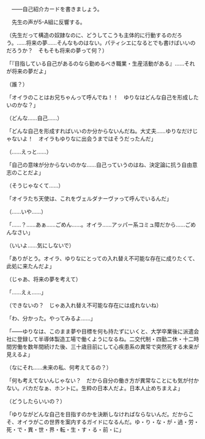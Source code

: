 　――自己紹介カードを書きましょう。

　先生の声が5-A組に反響する。

（先生だって構造の奴隷なのに、どうしてこうも主体的に行動するのだろう。……将来の夢……そんなものはない。パティシエになるとでも書けばいいのだろうか？　そもそも将来の夢って何？）

「『目指している自己があるのなら勤めるべき職業・生産活動がある』……それが将来の夢だよ」

（誰？）

「オイラのことはお兄ちゃんって呼んでね！！　ゆりなはどんな自己を形成したいのかな？」

（どんな……自己……）

「どんな自己を形成すればいいのか分からないんだね。大丈夫……ゆりなだけじゃないよ！　オイラもゆりなに出会うまではそうだったんだ」

（……えっと……）

「自己の意味が分からないのかな……自己っていうのはね、決定論に抗う自由意志のことだよ」

（そうじゃなくて……）

「オイラたち天使は、これをヴェルダナーヴァって呼んでいるんだ」

（……いや……）

「……？……あぁ……ごめん……。オイラ……アッパー系コミュ障だから……ごめんなさい」

（いいよ……気にしないで）

「ありがとう。オイラ、ゆりなにとっての入れ替え不可能な存在に成りたくて、此処に来たんだよ」

（じゃあ、将来の夢を考えて）

「……えぇ……」

（できないの？　じゃあ入れ替え不可能な存在には成れないね）

「わ、分かった。やってみるよ……」

「――ゆりなは、このまま夢や目標を何も持たずにいくと、大学卒業後に派遣会社に登録して半導体製造工場で働くようになるね。二交代制・四勤二休・十二時間労働を数年間続けた後、三十歳目前にして心疾患系の異常で突然死する未来が見えるよ」

（なにそれ……未来の私、何考えてるの？）

「何も考えてないんじゃない？　だから自分の働き方が異常なことにも気が付かない。バカだなぁ、ホントに。生粋の日本人だよ。日本人止めちまえよ」

（どうしたらいいの？）

「ゆりながどんな自己を目指すのかを決断しなければならないんだ。だからこそ、オイラがこの世界を案内するガイドになるんだ。ゆ・り・な・が・過・労・死・で・異・世・界・転・生・す・る・前・に」

